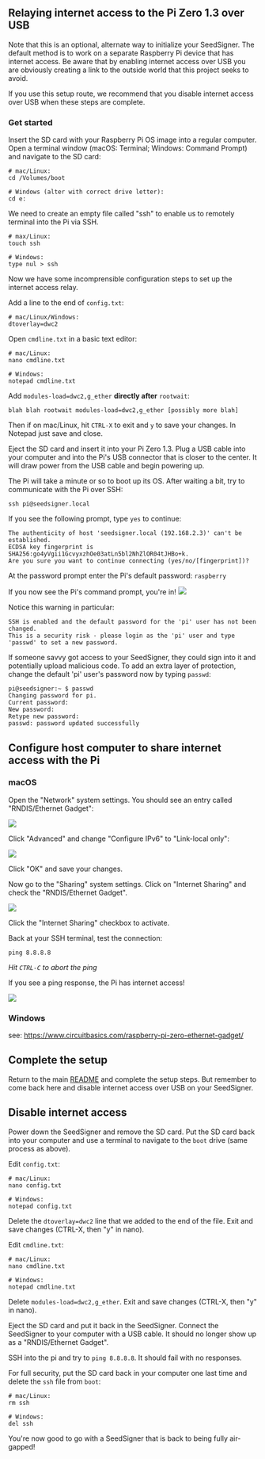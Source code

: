 ## Relaying internet access to the Pi Zero 1.3 over USB

Note that this is an optional, alternate way to initialize your SeedSigner. The default method is to work on a separate Raspberry Pi device that has internet access. Be aware that by enabling internet access over USB you are obviously creating a link to the outside world that this project seeks to avoid.

If you use this setup route, we recommend that you disable internet access over USB when these steps are complete.


### Get started
Insert the SD card with your Raspberry Pi OS image into a regular computer. Open a terminal window (macOS: Terminal; Windows: Command Prompt) and navigate to the SD card:
```
# mac/Linux:
cd /Volumes/boot

# Windows (alter with correct drive letter):
cd e:
```

We need to create an empty file called "ssh" to enable us to remotely terminal into the Pi via SSH.
```
# max/Linux:
touch ssh

# Windows:
type nul > ssh
```

Now we have some incomprensible configuration steps to set up the internet access relay.

Add a line to the end of `config.txt`:
```
# mac/Linux/Windows:
dtoverlay=dwc2
```

Open `cmdline.txt` in a basic text editor:
```
# mac/Linux:
nano cmdline.txt

# Windows:
notepad cmdline.txt
```

Add `modules-load=dwc2,g_ether` **directly after** `rootwait`:
```
blah blah rootwait modules-load=dwc2,g_ether [possibly more blah]
```

Then if on mac/Linux, hit `CTRL-X` to exit and `y` to save your changes. In Notepad just save and close. 

Eject the SD card and insert it into your Pi Zero 1.3. Plug a USB cable into your computer and into the Pi's USB connector that is closer to the center. It will draw power from the USB cable and begin powering up.

The Pi will take a minute or so to boot up its OS. After waiting a bit, try to communicate with the Pi over SSH:
```
ssh pi@seedsigner.local
```

If you see the following prompt, type `yes` to continue:
```
The authenticity of host 'seedsigner.local (192.168.2.3)' can't be established.
ECDSA key fingerprint is SHA256:go4yVgii1GcvyxzhOe03atLn5bl2NhZlOR04tJHBo+k.
Are you sure you want to continue connecting (yes/no/[fingerprint])?
```

At the password prompt enter the Pi's default password: `raspberry`

If you now see the Pi's command prompt, you're in!
<img src="img/usb_relay_01.png">

Notice this warning in particular:
```
SSH is enabled and the default password for the 'pi' user has not been changed.
This is a security risk - please login as the 'pi' user and type 'passwd' to set a new password.
```

If someone savvy got access to your SeedSigner, they could sign into it and potentially upload malicious code. To add an extra layer of protection, change the default 'pi' user's password now by typing `passwd`:
```
pi@seedsigner:~ $ passwd
Changing password for pi.
Current password: 
New password: 
Retype new password: 
passwd: password updated successfully
```


## Configure host computer to share internet access with the Pi

### macOS
Open the "Network" system settings. You should see an entry called "RNDIS/Ethernet Gadget":

<img src="img/usb_relay_mac_01.png">

Click "Advanced" and change "Configure IPv6" to "Link-local only":

<img src="img/usb_relay_mac_02.png">

Click "OK" and save your changes.

Now go to the "Sharing" system settings. Click on "Internet Sharing" and check the "RNDIS/Ethernet Gadget". 

<img src="img/usb_relay_mac_03.png">

Click the "Internet Sharing" checkbox to activate.

Back at your SSH terminal, test the connection:
```
ping 8.8.8.8
```

_Hit `CTRL-C` to abort the ping_

If you see a ping response, the Pi has internet access!

<img src="img/usb_relay_mac_04.png">


### Windows
see: https://www.circuitbasics.com/raspberry-pi-zero-ethernet-gadget/


## Complete the setup
Return to the main [README](../README.md) and complete the setup steps. But remember to come back here and disable internet access over USB on your SeedSigner.


## Disable internet access
Power down the SeedSigner and remove the SD card. Put the SD card back into your computer and use a terminal to navigate to the `boot` drive (same process as above).

Edit `config.txt`:
```
# mac/Linux:
nano config.txt

# Windows:
notepad config.txt
```

Delete the `dtoverlay=dwc2` line that we added to the end of the file. Exit and save changes (CTRL-X, then "y" in nano).


Edit `cmdline.txt`:
```
# mac/Linux:
nano cmdline.txt

# Windows:
notepad cmdline.txt
```

Delete `modules-load=dwc2,g_ether`. Exit and save changes (CTRL-X, then "y" in nano).

Eject the SD card and put it back in the SeedSigner. Connect the SeedSigner to your computer with a USB cable. It should no longer show up as a "RNDIS/Ethernet Gadget".

SSH into the pi and try to `ping 8.8.8.8`. It should fail with no responses.

For full security, put the SD card back in your computer one last time and delete the `ssh` file from `boot`:
```
# mac/Linux:
rm ssh

# Windows:
del ssh
```

You're now good to go with a SeedSigner that is back to being fully air-gapped!